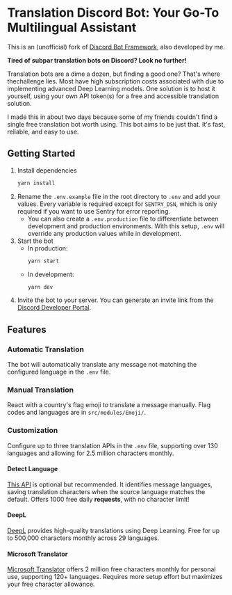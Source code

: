 # Translation Discord Bot: Your Go-To Multilingual Assistant

This is an (unofficial) fork of
[Discord Bot Framework](https://github.com/sethwalker1/Discord-Bot-Framework),
also developed by me.

**Tired of subpar translation bots on Discord? Look no further!**

Translation bots are a dime a dozen, but finding a good one? That's where
thechallenge lies. Most have high subscription costs associated with due to
implementing advanced Deep Learning models. One solution is to host it yourself,
using your own API token(s) for a free and accessible translation solution.

I made this in about two days because some of my friends couldn't find a single
free translation bot worth using. This bot aims to be just that. It's fast,
reliable, and easy to use.

## Getting Started

1. Install dependencies
   ```bash
   yarn install
   ```
2. Rename the `.env.example` file in the root directory to `.env` and add your
   values. Every variable is required except for `SENTRY_DSN`, which is only
   required if you want to use Sentry for error reporting.
   - You can also create a `.env.production` file to differentiate between
     development and production environments. With this setup, `.env` will
     override any production values while in development.
3. Start the bot
   - In production:
     ```bash
     yarn start
     ```
   - In development:
     ```bash
     yarn dev
     ```
4. Invite the bot to your server. You can generate an invite link from the
   [Discord Developer Portal](https://discord.com/developers/applications).

## Features

### Automatic Translation

The bot will automatically translate any message not matching the configured
language in the `.env` file.

### Manual Translation

React with a country's flag emoji to translate a message manually. Flag codes
and languages are in `src/modules/Emoji/`.

### Customization

Configure up to three translation APIs in the `.env` file, supporting over 130
languages and allowing for 2.5 million characters monthly.

#### Detect Language

[This API](https://detectlanguage.com/) is optional but recommended. It
identifies message languages, saving translation characters when the source
language matches the default. Offers 1000 free daily **requests**, with no
character limit!

#### DeepL

[DeepL](https://www.deepl.com/) provides high-quality translations using Deep
Learning. Free for up to 500,000 characters monthly across 29 languages.

#### Microsoft Translator

[Microsoft Translator](https://microsoft.com/en-us/translator/) offers 2 million
free characters monthly for personal use, supporting 120+ languages. Requires
more setup effort but maximizes your free character allowance.
